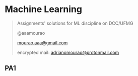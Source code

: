 # Machine Learning
> Assignments' solutions for ML discipline on DCC/UFMG
>
> @aaamourao
>
> mourao.aaa@gmail.com
>
> encrypted mail: adrianomourao@protonmail.com

## PA1
